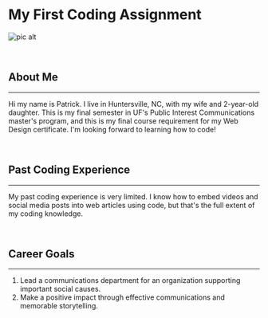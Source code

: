 # My First Coding Assignment #
![pic alt](https://th.bing.com/th/id/R.9a6ab5f4058252a0ada63d1d69fc6e3d?rik=A3PE6VmBBkXVCA&pid=ImgRaw&r=0)

<br> 

## About Me ##
----
Hi my name is Patrick. I live in Huntersville, NC, with my wife and 2-year-old daughter. This is my final semester in UF's Public Interest Communications master's program, and this is my final course requirement for my Web Design certificate. I'm looking forward to learning how to code!

<br>

## Past Coding Experience ##
----
My past coding experience is very limited. I know how to embed videos and social media posts into web articles using code, but that's the full extent of my coding knowledge.

<br>

## Career Goals ## 
----
1. Lead a communications department for an organization supporting important social causes.
2. Make a positive impact through effective communications and memorable storytelling.